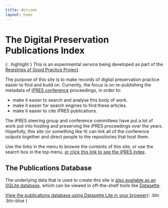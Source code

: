 ```yaml
---
title: Welcome
layout: home
---
```

# The Digital Preservation Publications Index

{: .highlight }
This is an experimental service being developed as part of the [Registries of Good Practice Project](https://github.com/digipres/registries-of-practice-project).

The purpose of this site is to make records of digital preservation practice easier to find and build on. Currently, the focus is on re-publishing the metadata of [iPRES conference](https://ipres-conference.org/) proceedings, in order to:

* make it easier to search and analyse this body of work.
* make it easier for search engines to find these articles.
* make it easier to cite iPRES publications.

The iPRES steering group and conference committees have put a lot of work put into hosting and preserving the iPRES proceedings over the years. Hopefully, this site (or something like it) can link all of the conference outputs together and direct people to the repositories that host them.

Use the links in the menu to browse the contents of this site, or use the search box in the top menu, [or click this link to see the iPRES index](./ipres/).

## The Publications Database

The underlying data that is used to create this site is [also available as an SQLite database](https://github.com/digipres/digipres-practice-index/tree/main/releases), which can be viewed in off-the-shelf tools like [Datasette](https://datasette.io/).

[View the publications database using Datasette Lite in your browser](https://lite.datasette.io/?url=https%3A%2F%2Fraw.githubusercontent.com%2Fdigipres%2Fdigipres-practice-index%2Fmain%2Freleases%2Fpractice.db#/practice/publications?_search=&_filter_column=&_filter_op=exact&_filter_value=&_sort=year&_sort_by_desc=on&_facet=year&_facet=license&_facet=language&_facet=type&_facet_array=keywords&_facet_array=creators&_facet_array=institutions&_facet_size=8&_searchmode=raw){: .btn .btn-blue }

